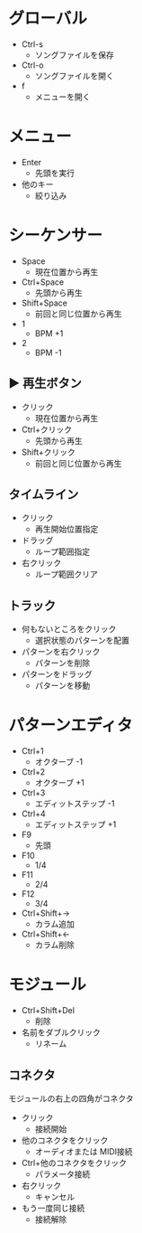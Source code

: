 # グローバル

- Ctrl-s
  - ソングファイルを保存
- Ctrl-o
  - ソングファイルを開く
- f
  - メニューを開く

# メニュー

- Enter
  - 先頭を実行
- 他のキー
  - 絞り込み

# シーケンサー

- Space
  - 現在位置から再生
- Ctrl+Space
  - 先頭から再生
- Shift+Space
  - 前回と同じ位置から再生
- 1
  - BPM +1
- 2
  - BPM -1

## ▶ 再生ボタン

- クリック
  - 現在位置から再生
- Ctrl+クリック
  - 先頭から再生
- Shift+クリック
  - 前回と同じ位置から再生

## タイムライン

- クリック
  - 再生開始位置指定
- ドラッグ
  - ループ範囲指定
- 右クリック
  - ループ範囲クリア

## トラック

- 何もないところをクリック
  - 選択状態のパターンを配置
- パターンを右クリック
  - パターンを削除
- パターンをドラッグ
  - パターンを移動

# パターンエディタ

- Ctrl+1
  - オクターブ -1
- Ctrl+2
  - オクターブ +1
- Ctrl+3
  - エディットステップ -1
- Ctrl+4
  - エディットステップ +1
- F9
  - 先頭
- F10
  - 1/4
- F11
  - 2/4
- F12
  - 3/4
- Ctrl+Shift+→
  - カラム追加
- Ctrl+Shift+←
  - カラム削除

# モジュール

- Ctrl+Shift+Del
  - 削除
- 名前をダブルクリック
  - リネーム

## コネクタ

モジュールの右上の四角がコネクタ

- クリック
  - 接続開始
- 他のコネクタをクリック
  - オーディオまたは MIDI接続
- Ctrl+他のコネクタをクリック
  - パラメータ接続
- 右クリック
  - キャンセル
- もう一度同じ接続
  - 接続解除
